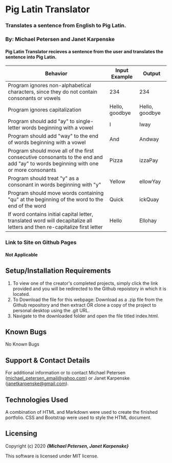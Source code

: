 

# Pig Latin Translator

### Translates a sentence from English to Pig Latin.

### By: Michael Petersen and Janet Karpenske

#### Pig Latin Translator recieves a sentence from the user and translates the sentence into Pig Latin.



| Behavior                                              | Input Example            | Output                   |
|-------------------------------------------------------|--------------------------|--------------------------|
| Program ignores non-alphabetical characters, since they do not contain consonants or vowels           | 234                    |  234                    |
| Program ignores capitalization | Hello, goodbye | Hello, goodbye |
| Program should add "ay" to single-letter words beginning with a vowel          | I                | Iway
| Program should add "way" to the end of words beginning with a vowel           | And                     | Andway                    |
| Program should move all of the first consecutive consonants to the end and add "ay" to words beginning with one or more consonants     | Pizza                     | izzaPay                     |
| Program should treat "y" as a consonant in words beginning with "y"  | Yellow                     | ellowYay                     |
| Program should move words containing "qu" at the beginning of the word to the end of the word | Quick                     | ickQuay                    |
| If word contains initial capital letter, translated word will decapitalize all letters and then re-capitalize first letter | Hello | Ellohay


### Link to Site on Github Pages
#### Not Applicable

## Setup/Installation Requirements

1. To view one of the creator's completed projects, simply click the link provided and you will be redirected to the Github repoistory in which it is located.
2. To Download the file for this webpage: Download as a .zip file from the Github repository and then extract OR clone a copy of the project to personal desktop using the .git URL.
3. Navigate to the downloaded folder and open the file titled index.html.

## Known Bugs
No Known Bugs

## Support & Contact Details
For additional information or to contact Michael Petersen (<michael_petersen_email@yahoo.com>) or Janet Karpenske (<janetkarpenske@gmail.com>).

## Technologies Used
A combination of HTML and Markdown were used to create the finished portfolio. CSS and Bootstrap were used to style the HTML document.

## Licensing
Copyright (c) 2020 **_{Michael Petersen, Janet Karpenske}_**

This software is licensed under MIT license.